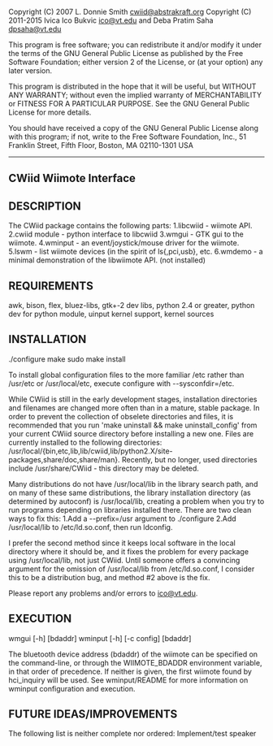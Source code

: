 Copyright (C) 2007 L. Donnie Smith <cwiid@abstrakraft.org>
Copyright (C) 2011-2015 Ivica Ico Bukvic <ico@vt.edu> and Deba Pratim Saha <dpsaha@vt.edu>

This program is free software; you can redistribute it and/or modify
it under the terms of the GNU General Public License as published by
the Free Software Foundation; either version 2 of the License, or
(at your option) any later version.

This program is distributed in the hope that it will be useful,
but WITHOUT ANY WARRANTY; without even the implied warranty of
MERCHANTABILITY or FITNESS FOR A PARTICULAR PURPOSE.  See the
GNU General Public License for more details.

You should have received a copy of the GNU General Public License
along with this program; if not, write to the Free Software
Foundation, Inc., 51 Franklin Street, Fifth Floor, Boston, MA  02110-1301  USA


------------------------------------------------------------------------------------------------
CWiid Wiimote Interface
------------------------------------------------------------------------------------------------

DESCRIPTION
------------------------------------------------------------------------------------------------
The CWiid package contains the following parts:
1.libcwiid - wiimote API.
2.cwiid module - python interface to libcwiid
3.wmgui - GTK gui to the wiimote.
4.wminput - an event/joystick/mouse driver for the wiimote.
5.lswm - list wiimote devices (in the spirit of ls{,pci,usb}, etc.
6.wmdemo - a minimal demonstration of the libwiimote API. (not installed)

REQUIREMENTS
------------------------------------------------------------------------------------------------
awk, bison, flex, bluez-libs, gtk+-2 dev libs, python 2.4 or greater, python dev for python module, uinput kernel support, kernel sources

INSTALLATION
------------------------------------------------------------------------------------------------
./configure
make
sudo make install

To install global configuration files to the more familiar /etc rather than /usr/etc or /usr/local/etc, execute configure with --sysconfdir=/etc.

While CWiid is still in the early development stages, installation directories and filenames are changed more often than in a mature, stable package.  In order to prevent the collection of obselete directories and files, it is recommended that you run 'make uninstall && make uninstall_config' from your current CWiid source directory before installing a new one.  Files are currently installed to the following directories: /usr/local/{bin,etc,lib,lib/cwiid,lib/python2.X/site-packages,share/doc,share/man}.  Recently, but no longer, used directories include /usr/share/CWiid - this directory may be deleted.

Many distributions do not have /usr/local/lib in the library search path, and on many of these same distributions, the library installation directory (as determined by autoconf) is /usr/local/lib, creating a problem when you try to run programs depending on libraries installed there. There are two clean ways to fix this:
1.Add a --prefix=/usr argument to ./configure
2.Add /usr/local/lib to /etc/ld.so.conf, then run ldconfig.

I prefer the second method since it keeps local software in the local directory where it should be, and it fixes the problem for every package using /usr/local/lib, not just CWiid.  Until someone offers a convincing argument for the omission of /usr/local/lib from /etc/ld.so.conf, I consider this to be a distribution bug, and method #2 above is the fix.

Please report any problems and/or errors to <ico@vt.edu>.

EXECUTION
------------------------------------------------------------------------------------------------
wmgui [-h] [bdaddr]
wminput [-h] [-c config] [bdaddr]

The bluetooth device address (bdaddr) of the wiimote can be specified on the command-line, or through the WIIMOTE_BDADDR environment variable, in that order of precedence.  If neither is given, the first wiimote found by hci_inquiry will be used.
See wminput/README for more information on wminput configuration and execution.

FUTURE IDEAS/IMPROVEMENTS
------------------------------------------------------------------------------------------------
The following list is neither complete nor ordered:
Implement/test speaker

